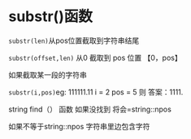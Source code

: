 # substr()函数

`substr(len)`从pos位置截取到字符串结尾

`substr(offset,len)` 从0 截取到 pos 位置 【0，pos】

如果截取某一段的字符串

`substr(i,pos)`eg: 111111.11 i = 2 pos = 5 则 答案：1111.

string find（） 函数 如果没找到  将会=string::npos

如果不等于string::npos 字符串里边包含字符
